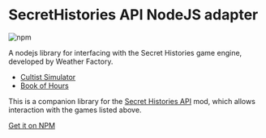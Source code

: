 # SecretHistories API NodeJS adapter

![npm](https://img.shields.io/npm/v/secrethistories-api)

A nodejs library for interfacing with the Secret Histories game engine, developed by Weather Factory.

- [Cultist Simulator](https://store.steampowered.com/app/718670/Cultist_Simulator/)
- [Book of Hours](https://store.steampowered.com/app/1028310/BOOK_OF_HOURS/)

This is a companion library for the [Secret Histories API](https://github.com/SunsetFi/secrethistories-api-mod) mod, which allows interaction with the games listed above.

[Get it on NPM](https://www.npmjs.com/package/secrethistories-api)
